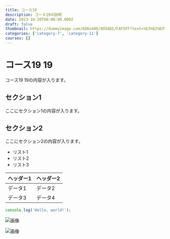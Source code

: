 ```yaml
---
title: コース19
description: コース19の説明
date: 2023-10-20T00:00:00.000Z
draft: false
thumbnail: https://dummyimage.com/600x400/805AD5/FAF5FF?text=%E3%82%B3%E3%83%BC%E3%82%B919
categories: ['category-7', 'category-11']
courses: []
---
```


# コース19 19

コース19 19の内容が入ります。

## セクション1
ここにセクション1の内容が入ります。

## セクション2
ここにセクション2の内容が入ります。

- リスト1
- リスト2
- リスト3

| ヘッダー1 | ヘッダー2 |
| --------- | --------- |
| データ1   | データ2   |
| データ3   | データ4   |

```javascript
console.log('Hello, world!');
```


![画像](https://dummyimage.com/320x180/2D3748/F5F7FA?text=%E3%82%B3%E3%83%BC%E3%82%B919+19)

![画像](https://dummyimage.com/640x360/1A202C/EDF2F7?text=%E3%82%B3%E3%83%BC%E3%82%B919+19)